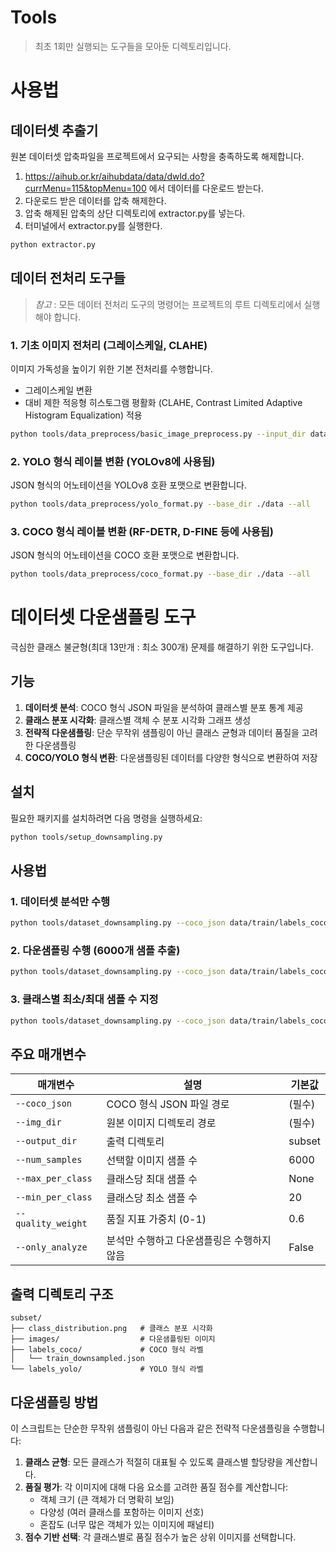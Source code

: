 # Tools
> 최초 1회만 실행되는 도구들을 모아둔 디렉토리입니다.

# 사용법

## 데이터셋 추출기

원본 데이터셋 압축파일을 프로젝트에서 요구되는 사항을 충족하도록 해제합니다.

1. https://aihub.or.kr/aihubdata/data/dwld.do?currMenu=115&topMenu=100 에서 데이터를 다운로드 받는다.
2. 다운로드 받은 데이터를 압축 해제한다.
3. 압축 해제된 압축의 상단 디렉토리에 extractor.py를 넣는다.
4. 터미널에서 extractor.py를 실행한다.

```bash
python extractor.py
```


## 데이터 전처리 도구들
> *참고* : 모든 데이터 전처리 도구의 명령어는 프로젝트의 루트 디렉토리에서 실행해야 합니다.

### 1. 기초 이미지 전처리 (그레이스케일, CLAHE)

이미지 가독성을 높이기 위한 기본 전처리를 수행합니다.

- 그레이스케일 변환
- 대비 제한 적응형 히스토그램 평활화 (CLAHE, Contrast Limited Adaptive Histogram Equalization) 적용

```bash
python tools/data_preprocess/basic_image_preprocess.py --input_dir data/train/images --output_dir data/train/images_processed --use_gray --use_clahe --overwrite
```

### 2. YOLO 형식 레이블 변환 (YOLOv8에 사용됨)

JSON 형식의 어노테이션을 YOLOv8 호환 포맷으로 변환합니다.

```bash
python tools/data_preprocess/yolo_format.py --base_dir ./data --all
```


### 3. COCO 형식 레이블 변환 (RF-DETR, D-FINE 등에 사용됨)

JSON 형식의 어노테이션을 COCO 호환 포맷으로 변환합니다.

```bash
python tools/data_preprocess/coco_format.py --base_dir ./data --all
```

# 데이터셋 다운샘플링 도구

극심한 클래스 불균형(최대 13만개 : 최소 300개) 문제를 해결하기 위한 도구입니다.

## 기능

1. **데이터셋 분석**: COCO 형식 JSON 파일을 분석하여 클래스별 분포 통계 제공
2. **클래스 분포 시각화**: 클래스별 객체 수 분포 시각화 그래프 생성
3. **전략적 다운샘플링**: 단순 무작위 샘플링이 아닌 클래스 균형과 데이터 품질을 고려한 다운샘플링
4. **COCO/YOLO 형식 변환**: 다운샘플링된 데이터를 다양한 형식으로 변환하여 저장

## 설치

필요한 패키지를 설치하려면 다음 명령을 실행하세요:

```bash
python tools/setup_downsampling.py
```

## 사용법

### 1. 데이터셋 분석만 수행

```bash
python tools/dataset_downsampling.py --coco_json data/train/labels_coco/train.json --img_dir data/train/images --only_analyze
```

### 2. 다운샘플링 수행 (6000개 샘플 추출)

```bash
python tools/dataset_downsampling.py --coco_json data/train/labels_coco/train.json --img_dir data/train/images --output_dir subset --num_samples 6000
```

### 3. 클래스별 최소/최대 샘플 수 지정

```bash
python tools/dataset_downsampling.py --coco_json data/train/labels_coco/train.json --img_dir data/train/images --output_dir subset --num_samples 6000 --min_per_class 20 --max_per_class 500
```

## 주요 매개변수

| 매개변수 | 설명 | 기본값 |
|---------|------|--------|
| `--coco_json` | COCO 형식 JSON 파일 경로 | (필수) |
| `--img_dir` | 원본 이미지 디렉토리 경로 | (필수) |
| `--output_dir` | 출력 디렉토리 | subset |
| `--num_samples` | 선택할 이미지 샘플 수 | 6000 |
| `--max_per_class` | 클래스당 최대 샘플 수 | None |
| `--min_per_class` | 클래스당 최소 샘플 수 | 20 |
| `--quality_weight` | 품질 지표 가중치 (0-1) | 0.6 |
| `--only_analyze` | 분석만 수행하고 다운샘플링은 수행하지 않음 | False |

## 출력 디렉토리 구조

```
subset/
├── class_distribution.png   # 클래스 분포 시각화
├── images/                  # 다운샘플링된 이미지
├── labels_coco/             # COCO 형식 라벨
│   └── train_downsampled.json
└── labels_yolo/             # YOLO 형식 라벨
```

## 다운샘플링 방법

이 스크립트는 단순한 무작위 샘플링이 아닌 다음과 같은 전략적 다운샘플링을 수행합니다:

1. **클래스 균형**: 모든 클래스가 적절히 대표될 수 있도록 클래스별 할당량을 계산합니다.
2. **품질 평가**: 각 이미지에 대해 다음 요소를 고려한 품질 점수를 계산합니다:
   - 객체 크기 (큰 객체가 더 명확히 보임)
   - 다양성 (여러 클래스를 포함하는 이미지 선호)
   - 혼잡도 (너무 많은 객체가 있는 이미지에 패널티)
3. **점수 기반 선택**: 각 클래스별로 품질 점수가 높은 상위 이미지를 선택합니다.